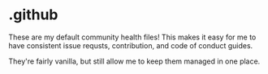 # .github

These are my default community health files! This makes it easy for me to have consistent issue requsts, contribution, and code of conduct guides.

They're fairly vanilla, but still allow me to keep them managed in one place.
